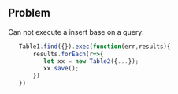 ## Problem ##
Can not execute a insert base on a query:
```javascript
   Table1.find({}).exec(function(err,results){
       results.forEach(r=>{
          let xx = new Table2({...});
          xx.save();
       })
   })
```
